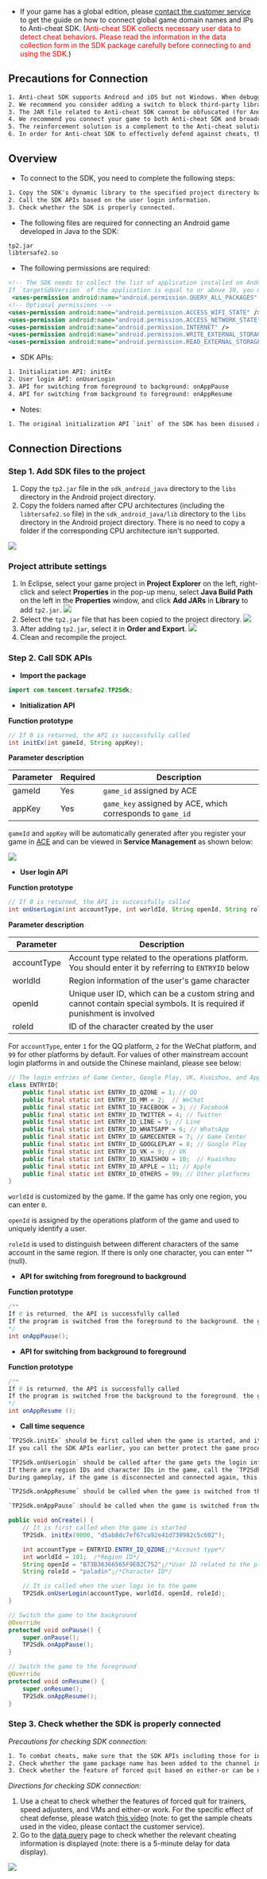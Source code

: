 * If your game has a global edition, please [contact the customer service](https://admin.qidian.qq.com/template/blue/mp/menu/qr-code-jump.html?linkType=0&env=ol&kfuin=2852167644&fid=28&key=d81ab0145faf07ade8b35f63efae4464&cate=1&type=16&ftype=1&_type=wpa&qidian=true) to get the guide on how to connect global game domain names and IPs to Anti-cheat SDK. (<font color="#dd0000">Anti-cheat SDK collects necessary user data to detect cheat behaviors. Please read the information in the data collection form in the SDK package carefully before connecting to and using the SDK.</font>)

## Precautions for Connection

```xml
1. Anti-cheat SDK supports Android and iOS but not Windows. When debugging a program on Windows, you can use a macro to isolate the SDK features. When releasing your game on the public network, be sure to enable the macro so that the SDK can work properly;
2. We recommend you consider adding a switch to block third-party libraries if your game is connected to any third-party component. In this way, you can block such libraries to troubleshoot issues.
3. The JAR file related to Anti-cheat SDK cannot be obfuscated (for Android only).
4. We recommend you connect your game to both Anti-cheat SDK and broadcasting API to better combat cheats.
5. The reinforcement solution is a complement to the Anti-cheat solution and can effectively protect the stable running of the SDK. Using both the solutions together can deliver a better protection effect.
6. In order for Anti-cheat SDK to effectively defend against cheats, the Anti-cheat service must be within the validity period, and you must add the project package name of the game through the channel information in game management in the console.
```

## Overview

* To connect to the SDK, you need to complete the following steps:

```xml
1. Copy the SDK's dynamic library to the specified project directory based on the OS of the game and the CPU architecture supported by the game.
2. Call the SDK APIs based on the user login information.
3. Check whether the SDK is properly connected.
```

* The following files are required for connecting an Android game developed in Java to the SDK:

```xml
tp2.jar
libtersafe2.so
```

* The following permissions are required:

```xml
<!-- The SDK needs to collect the list of application installed on Android devices, and Android 11 requires declaration of the corresponding permission.
If `targetSdkVersion` of the application is equal to or above 30, you need to add the following permission in the `AndroidManifest.xml` file; otherwise, the SDK features will be affected: -->
 <uses-permission android:name="android.permission.QUERY_ALL_PACKAGES" />
<!-- Optional permissions -->
<uses-permission android:name="android.permission.ACCESS_WIFI_STATE" />
<uses-permission android:name="android.permission.ACCESS_NETWORK_STATE" />
<uses-permission android:name="android.permission.INTERNET" />
<uses-permission android:name="android.permission.WRITE_EXTERNAL_STORAGE" />
<uses-permission android:name="android.permission.READ_EXTERNAL_STORAGE" />
```

* SDK APIs:

```xml
1. Initialization API: initEx
2. User login API: onUserLogin
3. API for switching from foreground to background: onAppPause
4. API for switching from background to foreground: onAppResume
```

* Notes:

```xml
1. The original initialization API `init` of the SDK has been disused and replaced with `initEx` with the `appKey` parameter added.
```

## Connection Directions

### Step 1. Add SDK files to the project

1. Copy the `tp2.jar` file in the `sdk_android_java` directory to the `libs` directory in the Android project directory.
2. Copy the folders named after CPU architectures (including the `libtersafe2.so` file) in the `sdk_android_java/lib` directory to the `libs` directory in the Android project directory. There is no need to copy a folder if the corresponding CPU architecture isn't supported.

![ ](/docs/ACE-doc/10_mobile-SDK/27/sdk_Android_java_01.jpg)

### Project attribute settings

1. In Eclipse, select your game project in **Project Explorer** on the left, right-click and select **Properties** in the pop-up menu, select **Java Build Path** on the left in the **Properties** window, and click **Add JARs** in **Library** to add `tp2.jar`.
   ![ ](/docs/ACE-doc/10_mobile-SDK/27/sdk_Android_java_02.jpg)
2. Select the `tp2.jar` file that has been copied to the project directory.
   ![ ](/docs/ACE-doc/10_mobile-SDK/27/sdk_Android_java_03.jpg)
3. After adding `tp2.jar`, select it in **Order and Export**.
   ![ ](/docs/ACE-doc/10_mobile-SDK/27/sdk_Android_java_04.jpg)
4. Clean and recompile the project.

### Step 2. Call SDK APIs

* **Import the package**

```java
import com.tencent.tersafe2.TP2Sdk;
```

* **Initialization API**

**Function prototype**

```java
// If 0 is returned, the API is successfully called
int initEx(int gameId, String appKey);
```

**Parameter description**

| Parameter | Required | Description |
|-----|---------|-----|
|gameId | Yes | `game_id` assigned by ACE |
|appKey | Yes | `game_key` assigned by ACE, which corresponds to `game_id` |

`gameId` and `appKey` will be automatically generated after you register your game in [ACE](#/console/service/overview) and can be viewed in **Service Management** as shown below:

![ ](/docs/ACE-doc/10_mobile-SDK/25/sdk_Android.png)

* **User login API**

**Function prototype**

```java
// If 0 is returned, the API is successfully called
int onUserLogin(int accountType, int worldId, String openId, String roleId);
```

**Parameter description**

| Parameter | Description |
|----|----|
| accountType | Account type related to the operations platform. You should enter it by referring to `ENTRYID` below |
| worldId | Region information of the user's game character |
| openId | Unique user ID, which can be a custom string and cannot contain special symbols. It is required if punishment is involved |
| roleId | ID of the character created by the user |

For `accountType`, enter `1` for the QQ platform, `2` for the WeChat platform, and `99` for other platforms by default. For values of other mainstream account login platforms in and outside the Chinese mainland, please see below:

```java
// The login entries of Game Center, Google Play, VK, Kuaishou, and Apple take effect on SDK versions above 4.6
class ENTRYID{
    public final static int ENTRY_ID_QZONE = 1; // QQ
    public final static int ENTRY_ID_MM = 2;  // WeChat
    public final static int ENTRT_ID_FACEBOOK = 3; // Facebook
    public final static int ENTRY_ID_TWITTER = 4; // Twitter
    public final static int ENTRY_ID_LINE = 5; // Line
    public final static int ENTRY_ID_WHATSAPP = 6; // WhatsApp
    public final static int ENTRY_ID_GAMECENTER = 7; // Game Center
    public final static int ENTRY_ID_GOOGLEPLAY = 8; // Google Play
    public final static int ENTRY_ID_VK = 9; // VK
    public final static int ENTRY_ID_KUAISHOU = 10;  // Kuaishou
    public final static int ENTRY_ID_APPLE = 11; // Apple
    public final static int ENTRY_ID_OTHERS = 99; // Other platforms
}
```

`worldId` is customized by the game. If the game has only one region, you can enter `0`.

`openId` is assigned by the operations platform of the game and used to uniquely identify a user.

`roleId` is used to distinguish between different characters of the same account in the same region. If there is only one character, you can enter "" (null).

* **API for switching from foreground to background**

**Function prototype**

```java
/**
If 0 is returned, the API is successfully called
If the program is switched from the foreground to the background, the game is in inactive status.
*/
int onAppPause();
```

* **API for switching from background to foreground**

**Function prototype**

```java
/**
If 0 is returned, the API is successfully called
If the program is switched from the background to the foreground, the game is in active status.
*/
int onAppResume ();
```

* **Call time sequence**

```xml
`TP2Sdk.initEx` should be first called when the game is started, and its parameters are the game ID and `appKey`.
If you call the SDK APIs earlier, you can better protect the game process.

`TP2Sdk.onUserLogin` should be called after the game gets the login information authorized by the user.
If there are region IDs and character IDs in the game, call the `TP2Sdk.onUserLogin` API after getting the region and character IDs.
During gameplay, if the game is disconnected and connected again, this API needs to be called again to get the user login information for operations such as login again after logout. The parameters passed in are the user account information, which can be customized.

`TP2Sdk.onAppResume` should be called when the game is switched from the background to the foreground.

`TP2Sdk.onAppPause` should be called when the game is switched from the foreground to the background.
```

```java
public void onCreate() {
    // It is first called when the game is started
    TP2Sdk. initEx(9000, "d5ab8dc7ef67ca92e41d730982c5c602");

    int accountType = ENTRYID.ENTRY_ID_QZONE;/*Account type*/
    int worldId = 101;  /*Region ID*/
    String openId = "B73B36366565F9E02C752";/*User ID related to the platform*/
    String roleId = "paladin";/*Character ID*/

    // It is called when the user logs in to the game
    TP2Sdk.onUserLogin(accountType, worldId, openId, roleId);
}

// Switch the game to the background
@Override
protected void onPause() {
    super.onPause();
    TP2Sdk.onAppPause();
}

// Switch the game to the foreground
@Override
protected void onResume() {
    super.onResume();
    TP2Sdk.onAppResume();
}
```

### Step 3. Check whether the SDK is properly connected

*Precautions for checking SDK connection:*

```xml
1. To combat cheats, make sure that the SDK APIs including those for initialization, user login, and foreground/background switch have been called on the game client.
2. Check whether the game package name has been added to the channel information in ACE.
3. Check whether the feature of forced quit based on either-or can be normally used.
```

*Directions for checking SDK connection:*

1. Use a cheat to check whether the features of forced quit for trainers, speed adjusters, and VMs and either-or work. For the specific effect of cheat defense, please watch [this video](https://v.qq.com/x/page/y0868v09qgj.html) (note: to get the sample cheats used in the video, please contact the customer service).
2. Go to the [data query](#/console/service/query-data) page to check whether the relevant cheating information is displayed (note: there is a 5-minute delay for data display).

![ ](/docs/ACE-doc/10_mobile-SDK/25/android_console_modify.png)

